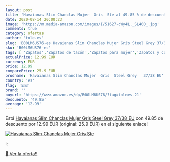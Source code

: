 ```yaml
---
layout: post
title: 'Havaianas Slim Chanclas Mujer  Gris  Ste al 49.85 % de descuento'
date: 2020-08-14 20:00:23
image: 'https://m.media-amazon.com/images/I/51627-cWy4L._SL400_.jpg'
comments: true
category: ofertas
author: 'tole.es'
slug: 'B00LM6US76-es Havaianas Slim Chanclas Mujer Gris Steel Grey 37/38 EU'
sku: 'B00LM6US76-es'
tags: [ 'Zapatos','Zapatos de tacón','Zapatos para mujer','Zapatos y complementos','chanclas', ]
actualPrice: 12.99 EUR
currency: EUR
price: 12.99
comparePrice: 25.9 EUR
prodname: 'Havaianas Slim Chanclas Mujer  Gris  Steel Grey   37/38 EU'
country: 'es'
flag: '🇪🇸'
brand: ''
buyurl: 'https://www.amazon.es/dp/B00LM6US76/?tag=tolees-21'
descuento: '49.85'
average: '12.99'
---
```


Está [Havaianas Slim Chanclas Mujer  Gris  Steel Grey   37/38 EU](https://www.amazon.es/dp/B00LM6US76/?tag=tolees-21) con 49.85 de descuento por 12.99 EUR (original: 25.9 EUR) en el siguiente enlace!

[![Havaianas Slim Chanclas Mujer  Gris  Ste](https://m.media-amazon.com/images/I/51627-cWy4L._SL400_.jpg)](https://www.amazon.es/dp/B00LM6US76/?tag=tolees-21)

ℹ️:


[🛒 Ver la oferta!!](https://www.amazon.es/dp/B00LM6US76/?tag=tolees-21)
